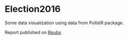 # Election2016

Some data visualization using data from PollstR package.

Report published on [Rpubs]("http://rpubs.com/c1temp22/201203")
